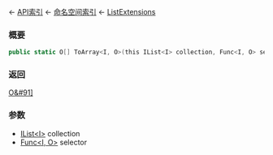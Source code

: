 ← [API索引](Api-Index) ← [命名空间索引](Namespace-Index) ← [ListExtensions](System.Collections.Generic.ListExtensions)

### 概要

```csharp
public static O[] ToArray<I, O>(this IList<I> collection, Func<I, O> selector)
```

### 返回

[O&#91&#93;]()

### 参数

* [IList&lt;I&gt;](https://docs.microsoft.com/en-us/dotnet/api/System.Collections.Generic.IList-1?view=netframework-4.6) collection
* [Func&lt;I, O&gt;](https://docs.microsoft.com/en-us/dotnet/api/System.Func-2?view=netframework-4.6) selector
